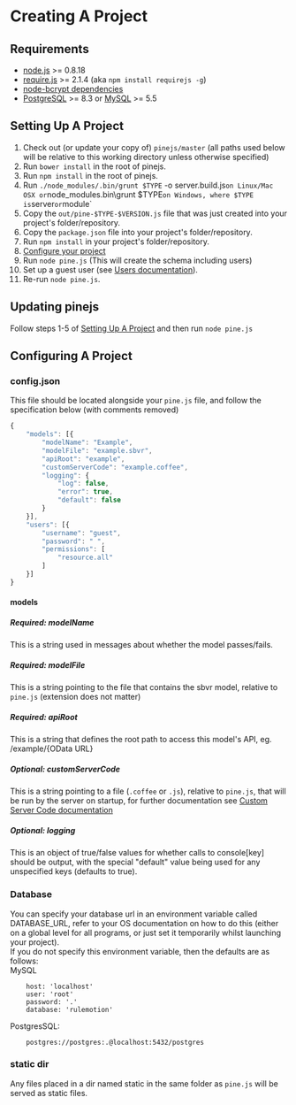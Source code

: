 # Creating A Project

## Requirements
* [node.js](http://nodejs.org/) >= 0.8.18
* [require.js](http://requirejs.org/) >= 2.1.4 (aka `npm install requirejs -g`)
* [node-bcrypt dependencies](https://github.com/ncb000gt/node.bcrypt.js/#dependencies)
* [PostgreSQL](http://www.postgresql.org/) >= 8.3 or [MySQL](http://www.mysql.com/) >= 5.5

## Setting Up A Project

1. Check out (or update your copy of) `pinejs/master` (all paths used below will be relative to this working directory unless otherwise specified)
2. Run `bower install` in the root of pinejs.
3. Run `npm install` in the root of pinejs.
4. Run `./node_modules/.bin/grunt $TYPE` -o server.build.js` on Linux/Mac OSX or `node_modules\.bin\grunt $TYPE` on Windows, where $TYPE is `server` or `module`
5. Copy the `out/pine-$TYPE-$VERSION.js` file that was just created into your project's folder/repository.
6. Copy the `package.json` file into your project's folder/repository.
7. Run `npm install` in your project's folder/repository.
8. [Configure your project](#configuring-a-project)
9. Run `node pine.js` (This will create the schema including users)
10. Set up a guest user (see [Users documentation](./Users.md)).
11. Re-run `node pine.js`.

## Updating pinejs
Follow steps 1-5 of [Setting Up A Project](#setting-up-a-project) and then run `node pine.js`

## Configuring A Project
### config.json
This file should be located alongside your `pine.js` file, and follow the specification below (with comments removed)
```javascript
{
	"models": [{
		"modelName": "Example",
		"modelFile": "example.sbvr",
		"apiRoot": "example",
		"customServerCode": "example.coffee",
		"logging": {
			"log": false,
			"error": true,
			"default": false
		}
	}],
	"users": [{
		"username": "guest",
		"password": " ",
		"permissions": [
			"resource.all"
		]
	}]
}
```

#### models
##### Required: modelName
This is a string used in messages about whether the model passes/fails.

##### Required: modelFile
This is a string pointing to the file that contains the sbvr model, relative to `pine.js` (extension does not matter)

##### Required: apiRoot
This is a string that defines the root path to access this model's API, eg. /example/{OData URL}

##### Optional: customServerCode
This is a string pointing to a file (`.coffee` or `.js`), relative to `pine.js`, that will be run by the server on startup, for further documentation see [Custom Server Code documentation](./CustomServerCode.md)

##### Optional: logging
This is an object of true/false values for whether calls to console[key] should be output, with the special "default" value being used for any unspecified keys (defaults to true).

### Database
You can specify your database url in an environment variable called DATABASE_URL, refer to your OS documentation on how to do this (either on a global level for all programs, or just set it temporarily whilst launching your project).  
If you do not specify this environment variable, then the defaults are as follows:  
MySQL
```text
	host: 'localhost'
	user: 'root'
	password: '.'
	database: 'rulemotion'
```
PostgresSQL:
```text
	postgres://postgres:.@localhost:5432/postgres
```

### static dir
Any files placed in a dir named static in the same folder as `pine.js` will be served as static files.